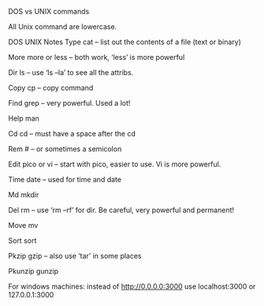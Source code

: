 DOS vs UNIX commands

All Unix command are lowercase.

DOS		UNIX			Notes
Type	cat				– list out the contents of a file (text or binary)

More	more or less	– both work, ‘less’ is more powerful

Dir		ls				– use ‘ls –la’ to see all the attribs.

Copy	cp				– copy command

Find	grep			– very powerful.  Used a lot!  

Help	man

Cd		cd				– must have a space after the cd

Rem		#				– or sometimes a semicolon

Edit	pico or vi		– start with pico, easier to use.  Vi is more powerful.

Time	date			– used for time and date

Md		mkdir	

Del		rm				– use ‘rm –rf’ for dir.  Be careful, very powerful and permanent!

Move	mv

Sort	sort

Pkzip	gzip			– also use ‘tar’ in some places	

Pkunzip	gunzip

For windows machines: instead of http://0.0.0.0:3000 use localhost:3000 or 127.0.0.1:3000